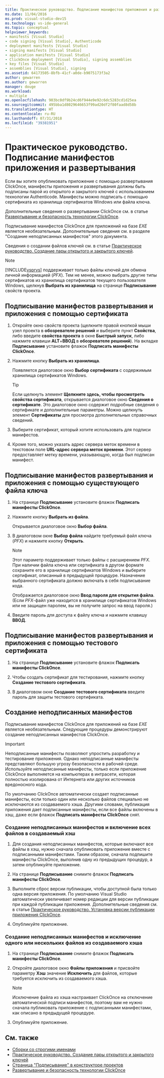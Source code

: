 ```yaml
---
title: Практическое руководство. Подписание манифестов приложения и развертывания
ms.date: 11/04/2016
ms.prod: visual-studio-dev15
ms.technology: vs-ide-general
ms.topic: conceptual
helpviewer_keywords:
- manifests [Visual Studio]
- code signing [Visual Studio], Authenticode
- deployment manifests [Visual Studio]
- signing manifests [Visual Studio]
- application manifests [Visual Studio]
- ClickOnce deployment [Visual Studio], signing assemblies
- key files [Visual Studio]
- assemblies [Visual Studio], signing
ms.assetid: 64173505-8bfb-41cf-a0de-b9075173f3a2
author: gewarren
ms.author: gewarren
manager: douge
ms.workload:
- multiple
ms.openlocfilehash: 903bc0df9b24cd6f944e9e92c6dc5283cd1d25ea
ms.sourcegitcommit: 495bba1d8029646653f99ad20df2f80faad8d58b
ms.translationtype: HT
ms.contentlocale: ru-RU
ms.lasthandoff: 07/31/2018
ms.locfileid: "39381951"
---
```

# <a name="how-to-sign-application-and-deployment-manifests"></a>Практическое руководство. Подписание манифестов приложения и развертывания

Если вы хотите опубликовать приложение с помощью развертывания ClickOnce, манифесты приложения и развертывания должны быть подписаны парой из открытого и закрытого ключей с использованием технологии Authenticode. Манифесты можно подписать с помощью сертификата из хранилища сертификатов Windows или файла ключа.

 Дополнительные сведения о развертывании ClickOnce см. в статье [Развертывание и безопасность технологии ClickOnce](../deployment/clickonce-security-and-deployment.md).

 Подписывание манифестов ClickOnce для приложений на базе *EXE* является необязательным. Дополнительные сведения см. в разделе "Создание неподписанных манифестов" этого документа.

 Сведения о создании файлов ключей см. в статье [Практическое руководство. Создание пары открытого и закрытого ключей](/dotnet/framework/app-domains/how-to-create-a-public-private-key-pair).

> [!NOTE]
> [!INCLUDE[vsprvs](../code-quality/includes/vsprvs_md.md)] поддерживает только файлы ключей для обмена личной информацией (*PFX*). Тем не менее, можно выбрать другие типы сертификатов из хранилища сертификатов текущего пользователя Windows, щелкнув **Выбрать из хранилища** на странице **Подписывание** свойств проекта.

## <a name="to-sign-application-and-deployment-manifests-using-a-certificate"></a>Подписывание манифестов развертывания и приложения с помощью сертификата

1.  Откройте окно свойств проекта (щелкните правой кнопкой мыши узел проекта в **обозревателе решений** и выберите пункт **Свойства**, либо введите **свойства проекта** в окне **Быстрый запуск**, либо нажмите клавиши **ALT**+**ВВОД** в **обозревателе решений**). На вкладке **Подписывание** установите флажок **Подписать манифесты ClickOnce**.

2.  Нажмите кнопку **Выбрать из хранилища**.

     Появляется диалоговое окно **Выбор сертификата** с содержимым хранилища сертификатов Windows.

    > [!TIP]
    > Если щелкнуть элемент **Щелкните здесь, чтобы просмотреть свойства сертификата**, открывается диалоговое окно **Сведения о сертификате**. Это диалоговое окно содержит подробные сведения о сертификате и дополнительные параметры. Можно щелкнуть элемент **Сертификаты** для просмотра дополнительных справочных сведений.

3.  Выберите сертификат, который хотите использовать для подписи манифестов.

4.  Кроме того, можно указать адрес сервера меток времени в текстовом поле **URL-адрес сервера меток времени**. Этот сервер предоставляет метку времени, указывающую, когда был подписан манифест.

## <a name="to-sign-application-and-deployment-manifests-using-an-existing-key-file"></a>Подписывание манифестов развертывания и приложения с помощью существующего файла ключа

1.  На странице **Подписывание** установите флажок **Подписать манифесты ClickOnce**.

2.  Нажмите кнопку **Выбрать из файла**.

     Открывается диалоговое окно **Выбор файла**.

3.  В диалоговом окне **Выбор файла** найдите требуемый файл ключа (*PFX*) и нажмите кнопку **Открыть**.

    > [!NOTE]
    > Этот параметр поддерживает только файлы с расширением *PFX*. При наличии файла ключа или сертификата в другом формате сохраните его в хранилище сертификатов Windows и выберите сертификат, описанный в предыдущей процедуре. Назначение выбранного сертификата должно включать в себя подписывание кода.

     Отображается диалоговое окно **Ввод пароля для открытия файла**. (Если *PFX*-файл уже находится в хранилище сертификатов Windows или не защищен паролем, вы не получите запрос на ввод пароля.)

4.  Введите пароль для доступа к файлу ключа и нажмите клавишу **ВВОД**.

## <a name="to-sign-application-and-deployment-manifests-using-a-test-certificate"></a>Подписывание манифестов развертывания и приложения с помощью тестового сертификата

1.  На странице **Подписывание** установите флажок **Подписать манифесты ClickOnce**.

2.  Чтобы создать сертификат для тестирования, нажмите кнопку **Создание тестового сертификата**.

3.  В диалоговом окне **Создание тестового сертификата** введите пароль для защиты тестового сертификата.

## <a name="generate-unsigned-manifests"></a>Создание неподписанных манифестов

Подписывание манифестов ClickOnce для приложений на базе *EXE* является необязательным. Следующие процедуры демонстрируют создание неподписанных манифестов ClickOnce.

> [!IMPORTANT]
> Неподписанные манифесты позволяют упростить разработку и тестирование приложения. Однако неподписанные манифесты представляют большую угрозу безопасности в рабочей среде. Используйте неподписанные манифесты, только если приложение ClickOnce выполняется на компьютерах в интрасети, которая полностью изолирована от Интернета или других источников вредоносного кода.

 По умолчанию ClickOnce автоматически создает подписанные манифесты, если только один или несколько файлов специально не исключаются из создаваемого хэша. Другими словами, публикация приложения дает подписанные манифесты, если все файлы включены в хэш, даже если флажок **Подписать манифесты ClickOnce** снят.

### <a name="to-generate-unsigned-manifests-and-include-all-files-in-the-generated-hash"></a>Создание неподписанных манифестов и включение всех файлов в создаваемый хэш

1.  Для создания неподписанных манифестов, которые включают все файлы в хэш, нужно сначала опубликовать приложение вместе с подписанными манифестами. Таким образом, сначала подпишите манифесты ClickOnce, выполнив одну из предыдущих процедур, а затем опубликуйте приложение.

2.  На странице **Подписывание** снимите флажок **Подписать манифесты ClickOnce**.

3.  Выполните сброс версии публикации, чтобы доступной была только одна версия приложения. По умолчанию Visual Studio автоматически увеличивает номер редакции для версии публикации при каждой публикации приложения. Дополнительные сведения см. в статье [Практическое руководство. Установка версии публикации приложения ClickOnce](../deployment/how-to-set-the-clickonce-publish-version.md).

4.  Опубликуйте приложение.

### <a name="to-generate-unsigned-manifests-and-exclude-one-or-more-files-from-the-generated-hash"></a>Создание неподписанных манифестов и исключение одного или нескольких файлов из создаваемого хэша

1.  На странице **Подписывание** снимите флажок **Подписать манифесты ClickOnce**.

2.  Откройте диалоговое окно **Файлы приложения** и присвойте параметру **Хэш** значение **Исключить** для файлов, которые требуется исключить из создаваемого хэша.

    > [!NOTE]
    > Исключение файла из хэша настраивает ClickOnce на отключение автоматической подписи манифестов, поэтому вам не нужно сначала публиковать приложение с подписанными манифестами, как описано в предыдущей процедуре.

3.  Опубликуйте приложение.

## <a name="see-also"></a>См. также

- [Сборки со строгими именами](/dotnet/framework/app-domains/strong-named-assemblies)
- [Практическое руководство. Создание пары открытого и закрытого ключей](/dotnet/framework/app-domains/how-to-create-a-public-private-key-pair)
- [Страница "Подписывание" в конструкторе проектов](../ide/reference/signing-page-project-designer.md)
- [Развертывание и безопасность технологии ClickOnce](../deployment/clickonce-security-and-deployment.md)